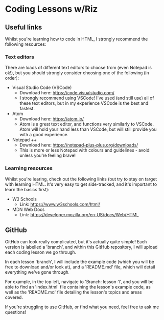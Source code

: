 # Coding Lessons w/Riz


## Useful links
Whilst you're learning how to code in HTML, I strongly recommend the following resources:

### Text editors

There are loads of different text editors to choose from (even Notepad is ok!), but you should strongly consider choosing one of the following (in order):

* Visual Studio Code (VSCode)
  - Download here: https://code.visualstudio.com/
  - I strongly recommend using VSCode! I've used (and still use) all of these text editors, but in my experience VSCode is the best and fastest.
* Atom
  - Download here: https://atom.io/
  - Atom is a great text editor, and functions very similarly to VSCode. Atom will hold your hand less than VSCode, but will still provide you with a good experience.
* Notepad ++
  - Download here: https://notepad-plus-plus.org/downloads/
  - This is more or less Notepad with colours and guidelines - avoid unless you're feeling brave!

### Learning resources

Whilst you're learing, check out the following links (but try to stay on target with learning HTML. It's very easy to get side-tracked, and it's important to learn the basics first):

* W3 Schools
  - Link: https://www.w3schools.com/html/
* MDN Web Docs
  - Link: https://developer.mozilla.org/en-US/docs/Web/HTML

## GitHub

GitHub can look really complicated, but it's actually quite simple! Each version is labelled a 'branch', and within this GitHub repository, I will upload each coding lesson we go through.

In each lesson 'branch', I will include the example code (which you will be free to download and/or look at), and a 'README.md' file, which will detail everything we've gone through.

For example, in the top left, navigate to 'Branch: lesson-1', and you will be able to find an 'index.html' file containing the lesson's example code, as well as the 'README.md' file detailing the lesson's topics and areas covered.

If you're struggling to use GitHub, or find what you need, feel free to ask me questions!
